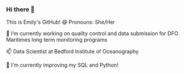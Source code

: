 ### Hi there 👋
This is Emily's GitHub!
😄 Pronouns: She/Her

🔭 I’m currently working on quality control and data submission for DFO Maritimes long term monitoring programs

📫 Data Scientist at Bedford Institute of Oceanography

🌱 I'm currently improving my SQL and Python!

<!--
**Echisholm21/echisholm21** is a ✨ _special_ ✨ repository because its `README.md` (this file) appears on your GitHub profile.

Here are some ideas to get you started:

- 🔭 I’m currently working on ...
- 🌱 I’m currently learning ...
- 👯 I’m looking to collaborate on ...
- 🤔 I’m looking for help with ...
- 💬 Ask me about ...
- 📫 How to reach me: ...
- 😄 Pronouns: ...
- ⚡ Fun fact: ...
-->
